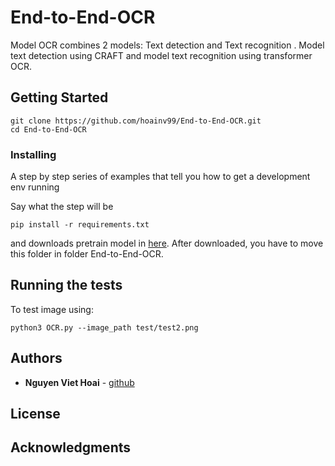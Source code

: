 # End-to-End-OCR

Model OCR combines 2 models: Text detection and Text recognition . Model text detection using CRAFT and model text recognition using transformer OCR.

## Getting Started

```
git clone https://github.com/hoainv99/End-to-End-OCR.git
cd End-to-End-OCR
```


### Installing

A step by step series of examples that tell you how to get a development env running

Say what the step will be

```
pip install -r requirements.txt
```
and downloads pretrain model in [here](https://drive.google.com/drive/folders/1BUQRCzSF03eIu97dYJhrtTx2H3hG73uo?usp=sharing).
After downloaded, you have to move this folder in folder End-to-End-OCR.


## Running the tests

To test image using:

```
python3 OCR.py --image_path test/test2.png

```

## Authors

* **Nguyen Viet Hoai** - [github](https://github.com/hoainv99)


## License

## Acknowledgments

